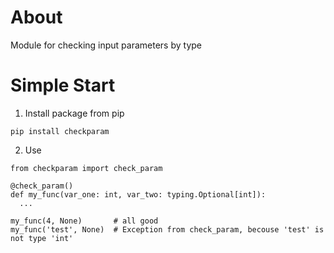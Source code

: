 # About
Module for checking input parameters by type

# Simple Start

1. Install package from pip
```
pip install checkparam
```

2. Use
```
from checkparam import check_param

@check_param()
def my_func(var_one: int, var_two: typing.Optional[int]): 
  ...
  
my_func(4, None)       # all good
my_func('test', None)  # Exception from check_param, becouse 'test' is not type 'int'

```
